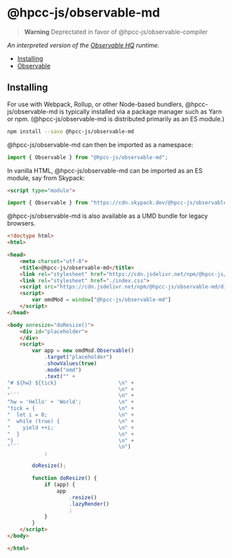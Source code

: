 # @hpcc-js/observable-md

> **Warning**
> Deprectated in favor of @hpcc-js/observable-compiler

_An interpreted version of the [Observable HQ](https://observablehq.com) runtime._

* [Installing](#installing)
* [Observable](src/observable)

## Installing

For use with Webpack, Rollup, or other Node-based bundlers, @hpcc-js/observable-md is typically installed via a package manager such as Yarn or npm. (@hpcc-js/observable-md is distributed primarily as an ES module.)

```bash
npm install --save @hpcc-js/observable-md
```

@hpcc-js/observable-md can then be imported as a namespace:

```js
import { Observable } from "@hpcc-js/observable-md";
```

In vanilla HTML, @hpcc-js/observable-md can be imported as an ES module, say from Skypack:

```html
<script type="module">

import { Observable } from "https://cdn.skypack.dev/@hpcc-js/observable-md";

```

@hpcc-js/observable-md is also available as a UMD bundle for legacy browsers.

```html
<!doctype html>
<html>

<head>
    <meta charset="utf-8">
    <title>@hpcc-js/observable-md</title>
    <link rel="stylesheet" href="https://cdn.jsdelivr.net/npm/@hpcc-js/common/font-awesome/css/font-awesome.min.css">
    <link rel="stylesheet" href="./index.css">
    <script src="https://cdn.jsdelivr.net/npm/@hpcc-js/observable-md/dist/index.full.js" type="text/javascript" charset="utf-8"></script>
    <script>
        var omdMod = window["@hpcc-js/observable-md"]
    </script>
</head>

<body onresize="doResize()">
    <div id="placeholder">
    </div>
    <script>
        var app = new omdMod.Observable()
            .target("placeholder")
            .showValues(true)
            .mode("omd")
            .text("" +
"# ${hw} ${tick}                    \n" +
"                                   \n" +
"```                                \n" +
"hw = 'Hello' + 'World';            \n" +
"tick = {                           \n" +
"  let i = 0;                       \n" +
"  while (true) {                   \n" +
"    yield ++i;                     \n" +
"  }                                \n" +
"}                                  \n" +
"```                                \n")
            ;

        doResize();

        function doResize() {
            if (app) {
                app
                    .resize()
                    .lazyRender()
                    ;
            }
        }
    </script>
</body>

</html>
```

